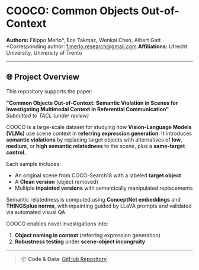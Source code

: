 # COOCO: Common Objects Out-of-Context

**Authors:** Filippo Merlo\*, Ece Takmaz, Wenkai Chen, Albert Gatt
\*Corresponding author: [f.merlo.research@gmail.com](mailto:f.merlo.research@gmail.com)
**Affiliations:** Utrecht University, University of Trento

---

## 🌐 Project Overview

This repository supports the paper:

**"Common Objects Out-of-Context: Semantic Violation in Scenes for Investigating Multimodal Context in Referential Communication"**
*Submitted to TACL (under review)*

COOCO is a large-scale dataset for studying how **Vision-Language Models (VLMs)** use scene context in **referring expression generation**. It introduces **semantic violations** by replacing target objects with alternatives of **low**, **medium**, or **high semantic relatedness** to the scene, plus a **same-target control**.

Each sample includes:

* An original scene from COCO-Search18 with a labeled **target object**
* A **Clean version** (object removed)
* Multiple **inpainted versions** with semantically manipulated replacements

Semantic relatedness is computed using **ConceptNet embeddings** and **THINGSplus norms**, with inpainting guided by LLaVA prompts and validated via automated visual QA.

COOCO enables novel investigations into:

1. **Object naming in context** (referring expression generation)
2. **Robustness testing** under **scene-object incongruity**

---

> 📦 **Code & Data**: [GitHub Repository](https://github.com/cs-nlp-uu/scenereg)
